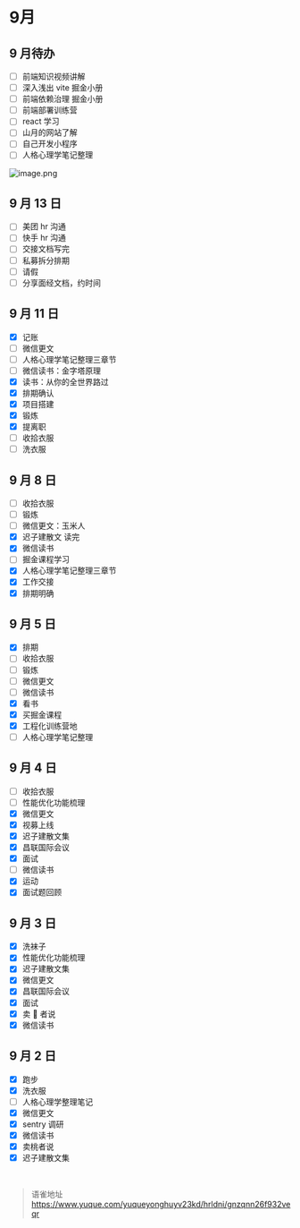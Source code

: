 # 9月
## 9 月待办

- [ ] 前端知识视频讲解
- [ ] 深入浅出 vite 掘金小册
- [ ] 前端依赖治理 掘金小册
- [ ] 前端部署训练营
- [ ] react 学习
- [ ] 山月的网站了解
- [ ] 自己开发小程序
- [ ] 人格心理学笔记整理

![image.png](https://cdn.nlark.com/yuque/0/2023/png/1572912/1693809857064-06ec599b-3b87-463d-991c-19ad203117e9.png#averageHue=%23dfb492&clientId=u3519cd5e-1853-4&from=paste&height=560&id=uf9081c3e&originHeight=1120&originWidth=2040&originalType=binary&ratio=1&rotation=0&showTitle=false&size=422382&status=done&style=none&taskId=u0d372409-9246-449e-a442-3fb609eeae3&title=&width=1020)

## 9 月 13 日

- [ ] 美团 hr 沟通
- [ ] 快手 hr 沟通
- [ ] 交接文档写完
- [ ] 私募拆分排期
- [ ] 请假
- [ ] 分享面经文档，约时间

## 9 月 11 日

- [x] 记账
- [ ] 微信更文
- [ ] 人格心理学笔记整理三章节
- [ ] 微信读书：金字塔原理
- [x] 读书：从你的全世界路过
- [x] 排期确认
- [x] 项目搭建
- [x] 锻炼
- [x] 提离职
- [ ] 收拾衣服
- [ ] 洗衣服

## 9 月 8 日

- [ ] 收拾衣服
- [ ] 锻炼
- [ ] 微信更文：玉米人
- [x] 迟子建散文 读完
- [x] 微信读书
- [ ] 掘金课程学习
- [x] 人格心理学笔记整理三章节
- [x] 工作交接
- [x] 排期明确

## 9 月 5 日

- [x] 排期
- [ ] 收拾衣服
- [ ] 锻炼
- [ ] 微信更文
- [ ] 微信读书
- [x] 看书
- [x] 买掘金课程
- [x] 工程化训练营地
- [ ] 人格心理学笔记整理

## 9 月 4 日

- [ ] 收拾衣服
- [ ] 性能优化功能梳理
- [x] 微信更文
- [x] 视募上线
- [x] 迟子建散文集
- [x] 昌联国际会议
- [x] 面试
- [ ] 微信读书
- [x] 运动
- [x] 面试题回顾

## 9 月 3 日

- [x] 洗袜子
- [x] 性能优化功能梳理
- [x] 迟子建散文集
- [x] 微信更文
- [x] 昌联国际会议
- [x] 面试
- [x] 卖 🍑 者说
- [x] 微信读书

## 9 月 2 日

- [x] 跑步
- [x] 洗衣服
- [ ] 人格心理学整理笔记
- [x] 微信更文
- [x] sentry 调研
- [x] 微信读书
- [x] 卖桃者说
- [x] 迟子建散文集

<br>
  
> 语雀地址 https://www.yuque.com/yuqueyonghuyv23kd/hrldni/gnzqnn26f932veqr